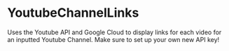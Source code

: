 # YoutubeChannelLinks
Uses the Youtube API and Google Cloud to display links for each video for an inputted Youtube Channel.
Make sure to set up your own new API key!
